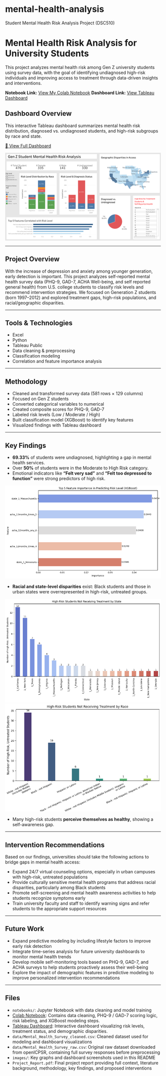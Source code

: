 # mental-health-analysis
Student Mental Health Risk Analysis Project (DSC510)

# Mental Health Risk Analysis for University Students

This project analyzes mental health risk among Gen Z university students using survey data, with the goal of identifying undiagnosed high-risk individuals and improving access to treatment through data-driven insights and interventions.

**Notebook Link:** [View My Colab Notebook](https://colab.research.google.com/drive/你的連結ID)
**Dashboard Link:** [View Tableau Dashboard](https://public.tableau.com/views/dsc510_draft/Finalized?:language=zh-TW)

## Dashboard Overview

This interactive Tableau dashboard summarizes mental health risk distribution, diagnosed vs. undiagnosed students, and high-risk subgroups by race and state.

[🔗 View Full Dashboard](https://public.tableau.com/views/dsc510_draft/Finalized?:language=zh-TW)

![Dashboard Preview](images/MentalHealth_dashboard.png)

---

## Project Overview

With the increase of depression and anxiety among younger generation, early detection is important. This project analyzes self-reported mental health survey data (PHQ-9, GAD-7, ACHA Well-being, and self reported general health) from U.S. college students to classify risk levels and recommend intervention strategies. We focused on Generation Z students (born 1997–2012) and explored treatment gaps, high-risk populations, and racial/geographic disparities.

---

## Tools & Technologies
- Excel
- Python
- Tableau Public
- Data cleaning & preprocessing
- Classification modeling
- Correlation and feature importance analysis

---

## Methodology

- Cleaned and transformed survey data (581 rows × 129 columns)
- Focused on Gen Z students
- Converted categorical variables to numerical
- Created composite scores for PHQ-9, GAD-7
- Labeled risk levels (Low / Moderate / High)
- Built classification model (XGBoost) to identify key features
- Visualized findings with Tableau dashboard

---

## Key Findings

- **69.33%** of students were undiagnosed, highlighting a gap in mental health services.
- Over **50%** of students were in the Moderate to High Risk category.
- Emotional indicators like **“Felt very sad”** and **“Felt too depressed to function”** were strong predictors of high risk.

![XGBoost Feature Importance](images/top5_feature_importance.png)

- **Racial and state-level disparities** exist: Black students and those in urban states were overrepresented in high-risk, untreated groups.

![High-Risk Students by State](images/highrisk_notreat_state.png)
![High-Risk Students by Race](images/highrisk_notreat_race.png)

- Many high-risk students **perceive themselves as healthy**, showing a self-awareness gap.

---

## Intervention Recommendations

Based on our findings, universities should take the following actions to bridge gaps in mental health access:

- Expand 24/7 virtual counseling options, especially in urban campuses with high-risk, untreated populations
- Provide culturally sensitive mental health programs that address racial disparities, particularly among Black students
- Promote self-screening and mental health awareness activities to help students recognize symptoms early
- Train university faculty and staff to identify warning signs and refer students to the appropriate support resources

---

## Future Work
- Expand predictive modeling by including lifestyle factors to improve early risk detection
- Integrate time-series analysis for future university dashboards to monitor mental health trends
- Develop mobile self-monitoring tools based on PHQ-9, GAD-7, and ACHA surveys to help students proactively assess their well-being
- Explore the impact of demographic features in predictive modeling to improve personalized intervention recommendations

---

## Files
- `notebooks/`: Jupyter Notebook with data cleaning and model training
- [Colab Notebook](https://colab.research.google.com/drive/你的連結ID): Contains data cleaning, PHQ-9 / GAD-7 scoring logic, risk labeling, and XGBoost modeling steps.
- [Tableau Dashboard](https://public.tableau.com/views/dsc510_draft/Finalized?:language=zh-TW): Interactive dashboard visualizing risk levels, treatment status, and demographic disparities.
- `data/Mental_Health_Survey_cleaned.csv`: Cleaned dataset used for modeling and dashboard visualizations
- `data/Mental_Health_Survey_raw.csv`: Original raw dataset downloaded from openICPSR, containing full survey responses before preprocessing
- `images/`: Key graphs and dashboard screenshots used in this README
- `Project_Report.pdf`: Final project report providing full context, literature background, methodology, key findings, and proposed interventions

